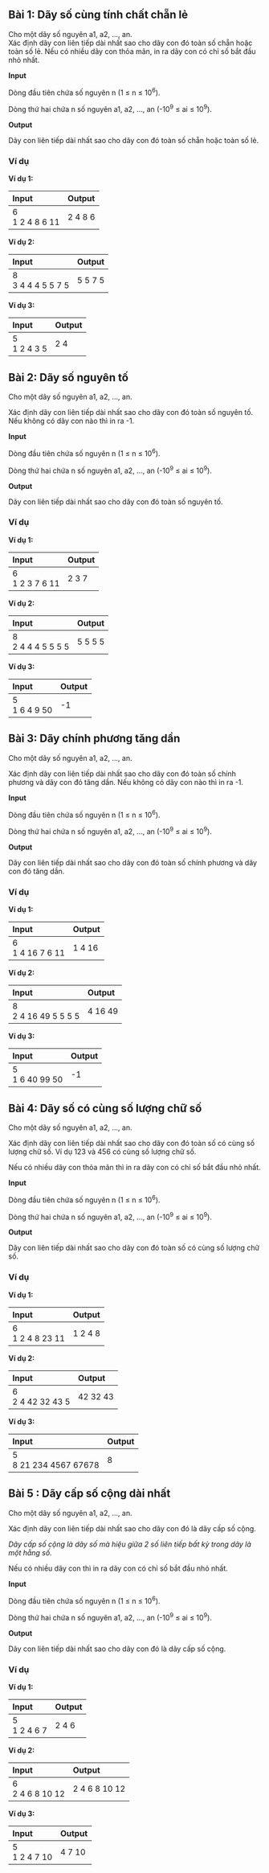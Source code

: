 ## Bài 1: Dãy số cùng tính chất chẵn lẻ

Cho một dãy số nguyên a1, a2, ..., an.<br>
Xác định dãy con liên tiếp dài nhất sao cho dãy con đó toàn số chẵn hoặc toàn số lẻ. Nếu có nhiều dãy con thỏa mãn, in ra dãy con có chỉ số bắt đầu nhỏ nhất.

**Input**<br>

Dòng đầu tiên chứa số nguyên n (1 ≤ n ≤ 10<sup>6</sup>).<br>

Dòng thứ hai chứa n số nguyên a1, a2, ..., an (-10<sup>9</sup> ≤ ai ≤ 10<sup>9</sup>).<br>

**Output**<br>

Dãy con liên tiếp dài nhất sao cho dãy con đó toàn số chẵn hoặc toàn số lẻ.<br>

### Ví dụ

**Ví dụ 1:**

| Input | Output |
|:-------|:--------|
| 6<br> 1 2 4 8 6 11 | 2 4 8 6|

**Ví dụ 2:**

| Input | Output |
|:-------|:--------|
| 8<br> 3 4 4 4 5 5 7 5| 5 5 7 5|

**Ví dụ 3:**

| Input | Output |
|:-------|:--------|
| 5<br> 1 2 4 3 5 | 2 4|


## Bài 2: Dãy số nguyên tố

Cho một dãy số nguyên a1, a2, ..., an.<br>

Xác định dãy con liên tiếp dài nhất sao cho dãy con đó toàn số nguyên tố. Nếu không có dãy con nào thì in ra -1.

**Input**<br>

Dòng đầu tiên chứa số nguyên n (1 ≤ n ≤ 10<sup>6</sup>).<br>

Dòng thứ hai chứa n số nguyên a1, a2, ..., an (-10<sup>9</sup> ≤ ai ≤ 10<sup>9</sup>).<br>

**Output**<br>

Dãy con liên tiếp dài nhất sao cho dãy con đó toàn số nguyên tố.<br>

### Ví dụ

**Ví dụ 1:**

| Input | Output |
|:-------|:--------|
| 6<br> 1 2 3 7 6 11 | 2 3 7|

**Ví dụ 2:**

| Input | Output |
|:-------|:--------|
| 8<br> 2 4 4 4 5 5 5 5| 5 5 5 5|

**Ví dụ 3:**

| Input | Output |
|:-------|:--------|
| 5<br> 1 6 4 9 50 | -1|

## Bài 3: Dãy chính phương tăng dần

Cho một dãy số nguyên a1, a2, ..., an.<br>

Xác định dãy con liên tiếp dài nhất sao cho dãy con đó toàn số chính phương và dãy con đó tăng dần. Nếu không có dãy con nào thì in ra -1.

**Input**<br>

Dòng đầu tiên chứa số nguyên n (1 ≤ n ≤ 10<sup>6</sup>).<br>

Dòng thứ hai chứa n số nguyên a1, a2, ..., an (-10<sup>9</sup> ≤ ai ≤ 10<sup>9</sup>).<br>

**Output**<br>

Dãy con liên tiếp dài nhất sao cho dãy con đó toàn số chính phương và dãy con đó tăng dần.<br>

### Ví dụ

**Ví dụ 1:**

| Input | Output |
|:-------|:--------|
| 6<br> 1 4 16 7 6 11 | 1 4 16|

**Ví dụ 2:**

| Input | Output |
|:-------|:--------|
| 8<br> 2 4 16 49 5 5 5 5| 4 16 49|

**Ví dụ 3:**

| Input | Output |
|:-------|:--------|
| 5<br> 1 6 40 99 50 | -1|

## Bài 4: Dãy số có cùng số lượng chữ số

Cho một dãy số nguyên a1, a2, ..., an.<br>

Xác định dãy con liên tiếp dài nhất sao cho dãy con đó toàn số có cùng số lượng chữ số. Ví dụ 123 và 456 có cùng số lượng chữ số. 

Nếu có nhiều dãy con thỏa mãn thì in ra dãy con có chỉ số bắt đầu nhỏ nhất.

**Input**<br>

Dòng đầu tiên chứa số nguyên n (1 ≤ n ≤ 10<sup>6</sup>).<br>

Dòng thứ hai chứa n số nguyên a1, a2, ..., an (-10<sup>9</sup> ≤ ai ≤ 10<sup>9</sup>).<br> 

**Output**<br>

Dãy con liên tiếp dài nhất sao cho dãy con đó toàn số có cùng số lượng chữ số.<br>

### Ví dụ

**Ví dụ 1:**

| Input | Output |
|:-------|:--------|
| 6<br> 1 2 4 8 23 11 | 1 2 4 8|

**Ví dụ 2:**

| Input | Output |
|:-------|:--------|
| 6<br> 2 4 42 32 43 5| 42 32 43|

**Ví dụ 3:**

| Input | Output |
|:-------|:--------|
| 5<br> 8 21 234 4567 67678 | 8|

## Bài 5 : Dãy cấp số cộng dài nhất

Cho một dãy số nguyên a1, a2, ..., an.<br>

Xác định dãy con liên tiếp dài nhất sao cho dãy con đó là dãy cấp số cộng.

*Dãy cấp số cộng là dãy số mà hiệu giữa 2 số liên tiếp bất kỳ trong dãy là một hằng số.*

Nếu có nhiều dãy con thì in ra dãy con có chỉ số bắt đầu nhỏ nhất.

**Input**<br>

Dòng đầu tiên chứa số nguyên n (1 ≤ n ≤ 10<sup>6</sup>).<br>

Dòng thứ hai chứa n số nguyên a1, a2, ..., an (-10<sup>9</sup> ≤ ai ≤ 10<sup>9</sup>).<br>

**Output**<br>

Dãy con liên tiếp dài nhất sao cho dãy con đó là dãy cấp số cộng.<br>

### Ví dụ

**Ví dụ 1:**

| Input | Output |
|:-------|:--------|
| 5<br> 1 2 4 6 7 | 2 4 6|

**Ví dụ 2:**

| Input | Output |
|:-------|:--------|
| 6<br> 2 4 6 8 10 12| 2 4 6 8 10 12|

**Ví dụ 3:**

| Input | Output |
|:-------|:--------|
| 5<br> 1 2 4 7 10 | 4 7 10|

